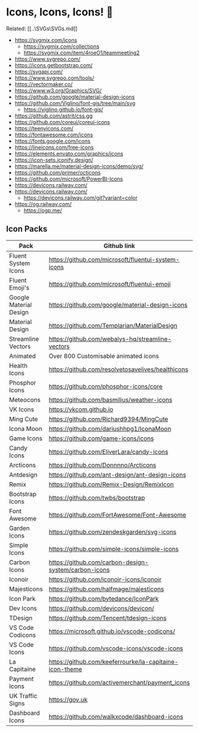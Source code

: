 # Icons, Icons, Icons! 🤠

Related: [[..\SVGs\SVGs.md]]

- https://svgmix.com/icons
  - https://svgmix.com/collections
  - https://svgmix.com/item/4roeO1/teammeeting2
- https://www.svgrepo.com/
- https://icons.getbootstrap.com/
- https://svgapi.com/
- https://www.svgrepo.com/tools/
- https://vectormaker.co/
- https://www.w3.org/Graphics/SVG/
- https://github.com/google/material-design-icons 
- https://github.com/Viglino/font-gis/tree/main/svg
    - https://viglino.github.io/font-gis/
- https://github.com/astrit/css.gg
- https://github.com/coreui/coreui-icons
- https://teenyicons.com/
- https://fontawesome.com/icons
- https://fonts.google.com/icons
- https://lineicons.com/free-icons
- https://elements.envato.com/graphics/icons 
- https://icon-sets.iconify.design/
- https://marella.me/material-design-icons/demo/svg/
- https://github.com/primer/octicons
- https://github.com/microsoft/PowerBI-Icons
- https://devicons.railway.com/
- https://devicons.railway.com/
  - https://devicons.railway.com/git?variant=color 
- https://og.railway.com/
  - https://ogp.me/


## Icon Packs

| Pack | Github link |
|--------------|-----------------|
| Fluent System Icons | https://github.com/microsoft/fluentui-system-icons|
| Fluent Emoji's | https://github.com/microsoft/fluentui-emoji|
| Google Material Design | https://github.com/google/material-design-icons|
| Material Design | https://github.com/Templarian/MaterialDesign|
| Streamline Vectors |  https://github.com/webalys-hq/streamline-vectors |
| Animated | Over 800 Customisable animated icons |
| Health Icons | https://github.com/resolvetosavelives/healthicons|
| Phosphor Icons |https://github.com/phosphor-icons/core|
| Meteocons | https://github.com/basmilius/weather-icons|
| VK Icons | https://vkcom.github.io|
| Ming Cute | https://github.com/Richard9394/MingCute |
| Icona Moon | https://github.com/dariushhpg1/IconaMoon |
| Game Icons | https://github.com/game-icons/icons|
| Candy Icons | https://github.com/EliverLara/candy-icons|
| Arcticons | https://github.com/Donnnno/Arcticons|
| Antdesign | https://github.com/ant-design/ant-design-icons |
| Remix | https://github.com/Remix-Design/RemixIcon|
| Bootstrap Icons | https://github.com/twbs/bootstrap|
| Font Awesome | https://github.com/FortAwesome/Font-Awesome|
| Garden Icons | https://github.com/zendeskgarden/svg-icons|
| Simple Icons | https://github.com/simple-icons/simple-icons|
| Carbon Icons | https://github.com/carbon-design-system/carbon-icons | 
| Iconoir | https://github.com/iconoir-icons/iconoir|
| Majesticons | https://github.com/halfmage/majesticons |
| Icon Park | https://github.com/bytedance/IconPark|
| Dev Icons | https://github.com/devicons/devicon/|
| TDesign | https://github.com/Tencent/tdesign-icons |
| VS Code Codicons| https://microsoft.github.io/vscode-codicons/|
| VS Code Icons | https://github.com/vscode-icons/vscode-icons|
| La Capitaine | https://github.com/keeferrourke/la-capitaine-icon-theme|
| Payment Icons | https://github.com/activemerchant/payment_icons|
| UK Traffic Signs | https://gov.uk|
| Dashboard Icons | https://github.com/walkxcode/dashboard-icons|